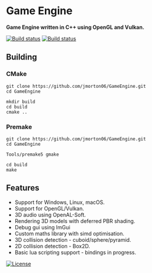 # Game Engine

**Game Engine written in C++ using OpenGL and Vulkan.**

[![Build status](https://img.shields.io/appveyor/ci/jmorton06/gameengine/Vulkan.svg?style=flat&label=Windows)](https://ci.appveyor.com/project/jmorton06/gameengine/branch/Vulkan) [![Build status]( https://img.shields.io/travis/jmorton06/GameEngine/Vulkan.svg?style=flat&label=Linux%20macOS)](https://travis-ci.org/jmorton06/GameEngine)

</details>

## Building

### CMake

```
git clone https://github.com/jmorton06/GameEngine.git
cd GameEngine

mkdir build
cd build
cmake ..

```

### Premake
```
git clone https://github.com/jmorton06/GameEngine.git
cd GameEngine

Tools/premake5 gmake

cd build
make

```

## Features

* Support for Windows, Linux, macOS.
* Support for OpenGL/Vulkan.
* 3D audio using OpenAL-Soft.
* Rendering 3D models with deferred PBR shading.
* Debug gui using ImGui
* Custom maths library with simd optimisation.
* 3D collision detection - cuboid/sphere/pyramid.
* 2D collision detection - Box2D.
* Basic lua scripting support - bindings in progress.

[![License](http://img.shields.io/:license-mit-blue.svg)](http://doge.mit-license.org)
<br>


